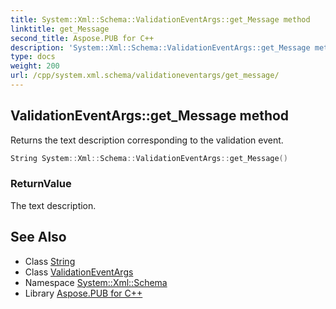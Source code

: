 ```yaml
---
title: System::Xml::Schema::ValidationEventArgs::get_Message method
linktitle: get_Message
second_title: Aspose.PUB for C++
description: 'System::Xml::Schema::ValidationEventArgs::get_Message method. Returns the text description corresponding to the validation event in C++.'
type: docs
weight: 200
url: /cpp/system.xml.schema/validationeventargs/get_message/
---
```

## ValidationEventArgs::get_Message method


Returns the text description corresponding to the validation event.

```cpp
String System::Xml::Schema::ValidationEventArgs::get_Message()
```


### ReturnValue

The text description.

## See Also

* Class [String](../../../system/string/)
* Class [ValidationEventArgs](../)
* Namespace [System::Xml::Schema](../../)
* Library [Aspose.PUB for C++](../../../)
